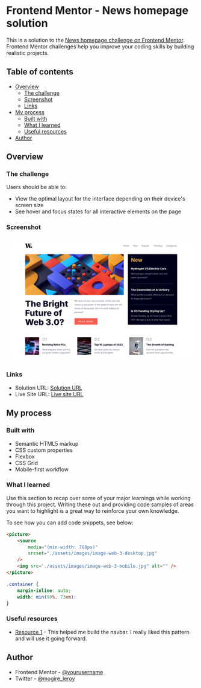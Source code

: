 # Frontend Mentor - News homepage solution

This is a solution to the [News homepage challenge on Frontend Mentor](https://www.frontendmentor.io/challenges/news-homepage-H6SWTa1MFl). Frontend Mentor challenges help you improve your coding skills by building realistic projects.

## Table of contents

-   [Overview](#overview)
    -   [The challenge](#the-challenge)
    -   [Screenshot](#screenshot)
    -   [Links](#links)
-   [My process](#my-process)
    -   [Built with](#built-with)
    -   [What I learned](#what-i-learned)
    -   [Useful resources](#useful-resources)
-   [Author](#author)

## Overview

### The challenge

Users should be able to:

-   View the optimal layout for the interface depending on their device's screen size
-   See hover and focus states for all interactive elements on the page

### Screenshot

![](./assets/images/screenshot.png)

### Links

-   Solution URL: [Solution URL](https://github.com/Leroy-sama/news-homepage)
-   Live Site URL: [Live site URL](https://news-homepage-rouge.vercel.app/)

## My process

### Built with

-   Semantic HTML5 markup
-   CSS custom properties
-   Flexbox
-   CSS Grid
-   Mobile-first workflow

### What I learned

Use this section to recap over some of your major learnings while working through this project. Writing these out and providing code samples of areas you want to highlight is a great way to reinforce your own knowledge.

To see how you can add code snippets, see below:

```html
<picture>
	<source
		media="(min-width: 768px)"
		srcset="./assets/images/image-web-3-desktop.jpg"
	/>
	<img src="./assets/images/image-web-3-mobile.jpg" alt="" />
</picture>
```

```css
.container {
	margin-inline: auto;
	width: min(90%, 73em);
}
```

### Useful resources

-   [Resource 1](https://youtu.be/HbBMp6yUXO0) - This helped me build the navbar. I really liked this pattern and will use it going forward.

## Author

-   Frontend Mentor - [@yourusername](https://www.frontendmentor.io/profile/Leroy-sama)
-   Twitter - [@mogire_leroy](https://x.com/mogire_leroy)
